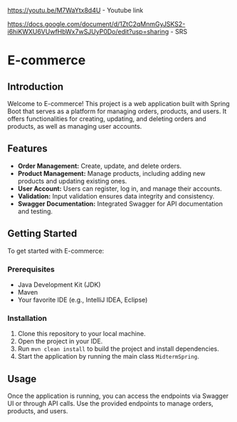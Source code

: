 https://youtu.be/M7WaYtx8d4U - Youtube link

https://docs.google.com/document/d/1ZtC2qMnmGyJSKS2-i6hiKWXU6VUwfHbWx7wSJUyP0Do/edit?usp=sharing - SRS


# E-commerce

## Introduction

Welcome to E-commerce! This project is a web application built with Spring Boot that serves as a platform for managing orders, products, and users. It offers functionalities for creating, updating, and deleting orders and products, as well as managing user accounts.

## Features

- **Order Management:** Create, update, and delete orders.
- **Product Management:** Manage products, including adding new products and updating existing ones.
- **User Account:** Users can register, log in, and manage their accounts.
- **Validation:** Input validation ensures data integrity and consistency.
- **Swagger Documentation:** Integrated Swagger for API documentation and testing.

## Getting Started

To get started with E-commerce:

### Prerequisites

- Java Development Kit (JDK)
- Maven
- Your favorite IDE (e.g., IntelliJ IDEA, Eclipse)

### Installation

1. Clone this repository to your local machine.
2. Open the project in your IDE.
3. Run `mvn clean install` to build the project and install dependencies.
4. Start the application by running the main class `MidtermSpring`.

## Usage

Once the application is running, you can access the endpoints via Swagger UI or through API calls. Use the provided endpoints to manage orders, products, and users.
